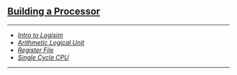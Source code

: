 ## <u>Building a Processor</u>
<hr>

- <a href="https://github.com/adityjha0/col216/tree/main/asgn2/partA">*Intro to Logisim*</a>
- <a href="https://github.com/adityjha0/col216/tree/main/asgn2/alu">*Arithmetic Logical Unit*</a>
- <a href="https://github.com/adityjha0/col216/tree/main/asgn2/regfile">*Register File*</a>
- <a href="https://github.com/adityjha0/col216/tree/main/asgn2/processor">*Single Cycle CPU*</a>

<hr>
